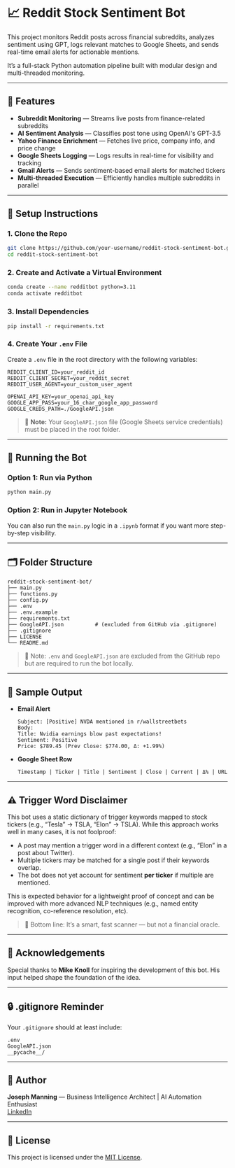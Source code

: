 
# 📈 Reddit Stock Sentiment Bot

This project monitors Reddit posts across financial subreddits, analyzes sentiment using GPT, logs relevant matches to Google Sheets, and sends real-time email alerts for actionable mentions. 

It’s a full-stack Python automation pipeline built with modular design and multi-threaded monitoring.

---

## 🧠 Features

- **Subreddit Monitoring** — Streams live posts from finance-related subreddits
- **AI Sentiment Analysis** — Classifies post tone using OpenAI's GPT-3.5
- **Yahoo Finance Enrichment** — Fetches live price, company info, and price change
- **Google Sheets Logging** — Logs results in real-time for visibility and tracking
- **Gmail Alerts** — Sends sentiment-based email alerts for matched tickers
- **Multi-threaded Execution** — Efficiently handles multiple subreddits in parallel

---

## 🚀 Setup Instructions

### 1. **Clone the Repo**
```bash
git clone https://github.com/your-username/reddit-stock-sentiment-bot.git
cd reddit-stock-sentiment-bot
```

### 2. **Create and Activate a Virtual Environment**
```bash
conda create --name redditbot python=3.11
conda activate redditbot
```

### 3. **Install Dependencies**
```bash
pip install -r requirements.txt
```

### 4. **Create Your `.env` File**
Create a `.env` file in the root directory with the following variables:
```env
REDDIT_CLIENT_ID=your_reddit_id
REDDIT_CLIENT_SECRET=your_reddit_secret
REDDIT_USER_AGENT=your_custom_user_agent

OPENAI_API_KEY=your_openai_api_key
GOOGLE_APP_PASS=your_16_char_google_app_password
GOOGLE_CREDS_PATH=./GoogleAPI.json
```

> 📌 **Note:** Your `GoogleAPI.json` file (Google Sheets service credentials) must be placed in the root folder.

---

## 🧪 Running the Bot

### Option 1: Run via Python
```bash
python main.py
```

### Option 2: Run in Jupyter Notebook
You can also run the `main.py` logic in a `.ipynb` format if you want more step-by-step visibility.

---

## 🗂 Folder Structure

```
reddit-stock-sentiment-bot/
├── main.py
├── functions.py
├── config.py
├── .env
├── .env.example
├── requirements.txt
├── GoogleAPI.json          # (excluded from GitHub via .gitignore)
├── .gitignore
├── LICENSE
└── README.md
```

> 📌 Note: `.env` and `GoogleAPI.json` are excluded from the GitHub repo but are required to run the bot locally.

---

## 🧼 Sample Output

- **Email Alert**
  ```
  Subject: [Positive] NVDA mentioned in r/wallstreetbets
  Body:
  Title: Nvidia earnings blow past expectations!
  Sentiment: Positive
  Price: $789.45 (Prev Close: $774.00, Δ: +1.99%)
  ```

- **Google Sheet Row**
  ```
  Timestamp | Ticker | Title | Sentiment | Close | Current | Δ% | URL
  ```

---

## ⚠️ Trigger Word Disclaimer

This bot uses a static dictionary of trigger keywords mapped to stock tickers (e.g., “Tesla” → TSLA, “Elon” → TSLA). While this approach works well in many cases, it is not foolproof:

- A post may mention a trigger word in a different context (e.g., “Elon” in a post about Twitter).
- Multiple tickers may be matched for a single post if their keywords overlap.
- The bot does not yet account for sentiment **per ticker** if multiple are mentioned.

This is expected behavior for a lightweight proof of concept and can be improved with more advanced NLP techniques (e.g., named entity recognition, co-reference resolution, etc).

> 📌 Bottom line: It’s a smart, fast scanner — but not a financial oracle.

---

## 💬 Acknowledgements

Special thanks to **Mike Knoll** for inspiring the development of this bot. His input helped shape the foundation of the idea.

---

## 🔒 .gitignore Reminder

Your `.gitignore` should at least include:
```
.env
GoogleAPI.json
__pycache__/
```

---

## 🎯 Author

**Joseph Manning** — Business Intelligence Architect | AI Automation Enthusiast  
[LinkedIn](https://www.linkedin.com/in/joseph-manning-4a67256a/)

---

## 📄 License

This project is licensed under the [MIT License](LICENSE).
